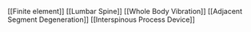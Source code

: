 [[Finite element]]
[[Lumbar Spine]]
[[Whole Body Vibration]]
[[Adjacent Segment Degeneration]]
[[Interspinous Process Device]]
